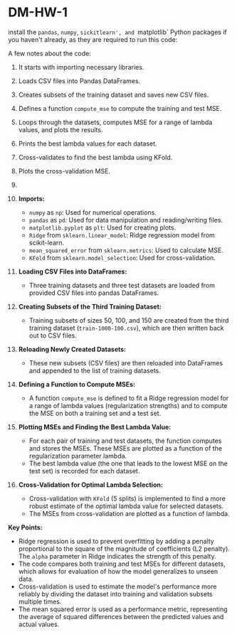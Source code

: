 # DM-HW-1
 install the `pandas`, `numpy`, `sickitlearn', and `matplotlib` Python packages if you haven't already, as they are required to run this code:

A few notes about the code:
1. It starts with importing necessary libraries.
2. Loads CSV files into Pandas DataFrames.
3. Creates subsets of the training dataset and saves new CSV files.
4. Defines a function `compute_mse` to compute the training and test MSE.
5. Loops through the datasets, computes MSE for a range of lambda values, and plots the results.
6. Prints the best lambda values for each dataset.
7. Cross-validates to find the best lambda using KFold.
8. Plots the cross-validation MSE.

9. 
1. **Imports:**
   - `numpy` as `np`: Used for numerical operations.
   - `pandas` as `pd`: Used for data manipulation and reading/writing files.
   - `matplotlib.pyplot` as `plt`: Used for creating plots.
   - `Ridge` from `sklearn.linear_model`: Ridge regression model from scikit-learn.
   - `mean_squared_error` from `sklearn.metrics`: Used to calculate MSE.
   - `KFold` from `sklearn.model_selection`: Used for cross-validation.

2. **Loading CSV Files into DataFrames:**
   - Three training datasets and three test datasets are loaded from provided CSV files into pandas DataFrames.

3. **Creating Subsets of the Third Training Dataset:**
   - Training subsets of sizes 50, 100, and 150 are created from the third training dataset (`train-1000-100.csv`), which are then written back out to CSV files.

4. **Reloading Newly Created Datasets:**
   - These new subsets (CSV files) are then reloaded into DataFrames and appended to the list of training datasets.

5. **Defining a Function to Compute MSEs:**
   - A function `compute_mse` is defined to fit a Ridge regression model for a range of lambda values (regularization strengths) and to compute the MSE on both a training set and a test set.

6. **Plotting MSEs and Finding the Best Lambda Value:**
   - For each pair of training and test datasets, the function computes and stores the MSEs. These MSEs are plotted as a function of the regularization parameter lambda.
   - The best lambda value (the one that leads to the lowest MSE on the test set) is recorded for each dataset.

7. **Cross-Validation for Optimal Lambda Selection:**
   - Cross-validation with `KFold` (5 splits) is implemented to find a more robust estimate of the optimal lambda value for selected datasets.
   - The MSEs from cross-validation are plotted as a function of lambda.

**Key Points:**

- Ridge regression is used to prevent overfitting by adding a penalty proportional to the square of the magnitude of coefficients (L2 penalty). The `alpha` parameter in Ridge indicates the strength of this penalty.
- The code compares both training and test MSEs for different datasets, which allows for evaluation of how the model generalizes to unseen data.
- Cross-validation is used to estimate the model's performance more reliably by dividing the dataset into training and validation subsets multiple times.
- The mean squared error is used as a performance metric, representing the average of squared differences between the predicted values and actual values.
